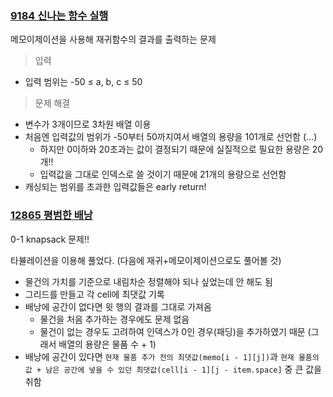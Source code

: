 ### [9184 신나는 함수 실행](https://www.acmicpc.net/status?user_id=seungyeonpark&problem_id=9184&from_mine=1)

메모이제이션을 사용해 재귀함수의 결과를 출력하는 문제

> 입력
* 입력 범위는 -50 ≤ a, b, c ≤ 50

> 문제 해결
* 변수가 3개이므로 3차원 배열 이용
* 처음엔 입력값의 범위가 -50부터 50까지여서 배열의 용량을 101개로 선언함 (...)
    * 하지만 0이하와 20초과는 값이 결정되기 때문에 실질적으로 필요한 용량은 20개!!
    * 입력값을 그대로 인덱스로 쓸 것이기 때문에 21개의 용량으로 선언함
* 캐싱되는 범위를 초과한 입력값들은 early return!

### [12865 평범한 배낭](https://www.acmicpc.net/problem/12865)

0-1 knapsack 문제!!

타뷸레이션을 이용해 풀었다.
(다음에 재귀+메모이제이션으로도 풀어볼 것)

* 물건의 가치를 기준으로 내림차순 정렬해야 되나 싶었는데 안 해도 됨
* 그리드를 만들고 각 cell에 최댓값 기록
* 배낭에 공간이 없다면 윗 행의 결과를 그대로 가져옴
    * 물건을 처음 추가하는 경우에도 문제 없음
    * 물건이 없는 경우도 고려하여 인덱스가 0인 경우(패딩)을 추가하였기 때문 (그래서 배열의 용량은 물품 수 + 1)
* 배낭에 공간이 있다면 `현재 물품 추가 전의 최댓값(memo[i - 1][j])`과 `현재 물품의 값 + 남은 공간에 넣을 수 있던 최댓값(cell[i - 1][j - item.space]` 중 큰 값을 취함
